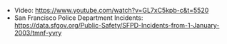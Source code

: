 - Video: https://www.youtube.com/watch?v=GL7xC5kpb-c&t=5520
- San Francisco Police Department Incidents: https://data.sfgov.org/Public-Safety/SFPD-Incidents-from-1-January-2003/tmnf-yvry

